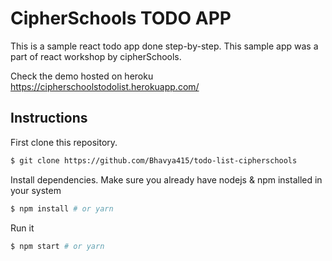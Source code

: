 # CipherSchools TODO APP
This is a sample react todo app done step-by-step. This sample app was a part of react workshop by cipherSchools.

Check the demo hosted on heroku https://cipherschoolstodolist.herokuapp.com/

## Instructions

First clone this repository.
```bash 
$ git clone https://github.com/Bhavya415/todo-list-cipherschools
```

Install dependencies. Make sure you already have nodejs & npm installed in your system
```bash
$ npm install # or yarn
```
Run it

```bash
$ npm start # or yarn
```
